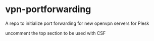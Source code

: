 # vpn-portforwarding

A repo to initialize port forwarding for new openvpn servers for Plesk

uncomment the top section to be used with CSF
